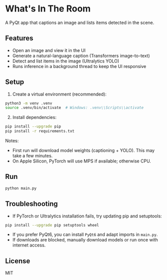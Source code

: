 # What's In The Room

A PyQt app that captions an image and lists items detected in the scene.

## Features
- Open an image and view it in the UI
- Generate a natural-language caption (Transformers image-to-text)
- Detect and list items in the image (Ultralytics YOLO)
- Runs inference in a background thread to keep the UI responsive

## Setup

1) Create a virtual environment (recommended):
```bash
python3 -m venv .venv
source .venv/bin/activate  # Windows: .venv\\Scripts\\activate
```

2) Install dependencies:
```bash
pip install --upgrade pip
pip install -r requirements.txt
```

Notes:
- First run will download model weights (captioning + YOLO). This may take a few minutes.
- On Apple Silicon, PyTorch will use MPS if available; otherwise CPU.

## Run
```bash
python main.py
```

## Troubleshooting
- If PyTorch or Ultralytics installation fails, try updating pip and setuptools:
```bash
pip install --upgrade pip setuptools wheel
```
- If you prefer PyQt6, you can install `PyQt6` and adapt imports in `main.py`.
- If downloads are blocked, manually download models or run once with internet access.

## License
MIT
